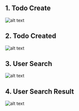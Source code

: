 ## 1. Todo Create
![alt text](image.png)
## 2. Todo Created
![alt text](image-1.png)
## 3. User Search
![alt text](image-2.png)
## 4. User Search Result
![alt text](image-3.png)